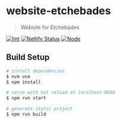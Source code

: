 # website-etchebades

> Website for Etchebades

[![lint](https://github.com/monsieurnebo/website-etchebades/workflows/lint/badge.svg)](https://github.com/monsieurnebo/website-etchebades/actions)
[![Netlify Status](https://img.shields.io/netlify/eae1fae0-427d-4826-a4e7-9893c4a2e8cb)](https://app.netlify.com/sites/website-etchebades/deploys)
[![Node](https://img.shields.io/badge/node-v14.18.0-blue.svg)](https://nodejs.org)

## Build Setup

```bash
# install dependencies
$ nvm use
$ npm install

# serve with hot reload at localhost:8080
$ npm run start

# generate static project
$ npm run build
```
